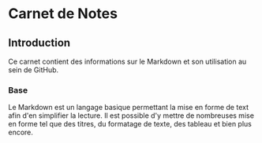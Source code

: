 # Carnet de Notes

## Introduction
Ce carnet contient des informations sur le Markdown et son utilisation au sein de GitHub.

### Base
Le Markdown est un langage basique permettant la mise en forme de text afin d'en simplifier la lecture. Il est possible d'y mettre de nombreuses mise en forme tel que des titres, du formatage de texte, des tableau et bien plus encore.
